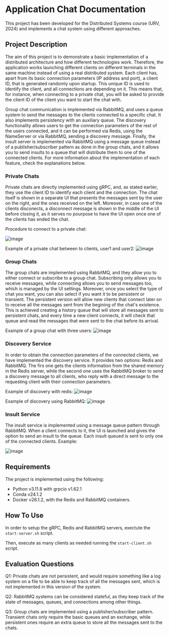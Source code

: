 # Application Chat Documentation
This project has been developed for the Distributed Systems course (URV, 2024) and implements a chat system using different approaches.

## Project Description
The aim of this project is to demonstrate a basic implementation of a distributed architecture and how different technologies work.
Therefore, the application works launching different clients on different terminals in the same machine
instead of using a real distributed system.  Each client has, apart from its basic connection parameters (IP address and port), a client ID, that is generated randomly
upon startup.  This unique ID is used to identify the client, and all connections are depending on it.  This means that, for instance, when connecting to a private chat,
you will be asked to provide the client ID of the client you want to start the chat with. 

Group chat communication is implemented via RabbitMQ, and uses a queue system to send the messages to the clients connected to a specific chat.  It also implements persistency with an auxiliary queue.
The discovery functionality allows users to get the connection parameters of the rest of the users connected, and it can be performed via Redis, using the NameServer
or via RabbitMQ, sending a discovery message.  Finally, the insult server is implemented via RabbitMQ using a message queue instead of a publisher/subscriber pattern as done in
the group chats, and it allows you to send insults to a queue that will distribute them to one of the connected clients.  For more information about the implementation of each feature,
check the explanations below.


### Private Chats
Private chats are directly implemented using gRPC, and, as stated earlier, they use the client ID to identify each client and the connection.  The chat itself is shown in
a separate UI that presents the messages sent by the user on the right, and the ones received on the left.  Moreover, in case one of the clients disconects, a disconnect
message is shown in the middle of the UI before closing it, as it serves no pourpose to have the UI open once one of the clients has ended the chat.

Procedure to connect to a private chat:

![image](https://github.com/Gpascual11/OnlineChatApplication_SD/assets/63343593/595e8a10-5228-41ee-a6f1-20b3d221747d)

Example of a private chat between to clients, user1 and user2:
![image](https://github.com/Gpascual11/OnlineChatApplication_SD/assets/63343593/d5448629-2d3b-40e9-9d90-3c105eae0040)


### Group Chats
The group chats are implemented using RabbitMQ, and they allow you to either connect or subscribe to a group chat.  Subscribing only allows you to receive messages, while
connecting allows you to send messages too, which is managed by the UI settings.  Moreover, once you select the type of chat you want, you can also select if you want it to be
persistent or transient.  The persistent version will allow new clients that connect later on to receive all the messages sent from the begining of the chat's existence.  This is
achieved creating a history queue that will store all messages sent to persistent chats, and every time a new client connects, it will check that queue and read the messages
that were sent to the chat before its arrival.

Example of a group chat with three users:
![image](https://github.com/Gpascual11/OnlineChatApplication_SD/assets/63343593/a47eb0dc-6b08-4a75-b0fd-472b406da906)



### Discovery Service
In order to obtain the connection parameters of the connected clients, we have implemented the discovery service.  It provides two options: Redis and RabbitMQ.  The firs one gets
the clients information from the shared memory in the Redis server, while the second one uses the RabbitMQ broker to send a discovery message to all clients, who reply with a 
direct message to the requesting client with their connection parameters.

Example of discovery with redis:
![image](https://github.com/Gpascual11/OnlineChatApplication_SD/assets/63343593/9eb34e03-f867-4eb1-85c7-08d868e70722)

Example of discovery using RabbitMQ:
![image](https://github.com/Gpascual11/OnlineChatApplication_SD/assets/63343593/9fa2bc0a-b8b5-44d6-b575-a6831a6389b8)



### Insult Service
The insult service is implemented using a message queue pattern through RabbitMQ.  When a client connects to it, the UI is launched and gives the option to send an insult to the queue.
Each insult queued is sent to only one of the connected clients. Example:

![image](https://github.com/Gpascual11/OnlineChatApplication_SD/assets/63343593/514e9bae-db78-4e46-97de-dd071383e2a8)


## Requirements
The project is implemented using the following:
- Python v3.11.8 with grpcio v1.62.1
- Conda v24.1.2
- Docker v26.1.2, with the Redis and RabbitMQ containers.

## How To Use
In order to setup the gRPC, Redis and RabbitMQ servers, exectute the ```start-server.sh``` script.

Then, execute as many clients as needed running the ```start-client.sh``` script.

## Evaluation Questions
Q1:  Private chats are not persistent, and would require something like a log system on a file to be able to keep track of all the messages sent,
  which is not implemented in this version of the system.

Q2: RabbitMQ systems can be considered stateful, as they keep track of the state of messages, queues, and connections among other things.

Q3: Group chats are implemented using a publisher/subscriber pattern.  Transient chats only require the basic queues and an exchange, while persistent ones require an extra
  queue to store all the messages sent to the chats.
